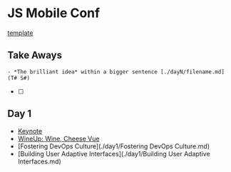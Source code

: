 # JS Mobile Conf

[template](./template.md)

## Take Aways

`- *The brilliant idea* within a bigger sentence [./dayN/filename.md](T# S#)`

- [ ]

## Day 1

- [Keynote](./day1/keynote.md)
- [WineUp: Wine, Cheese Vue](./day1/wineup.md)
- [Fostering DevOps Culture](./day1/Fostering DevOps Culture.md)
- [Building User Adaptive Interfaces](./day1/Building User Adaptive Interfaces.md)
